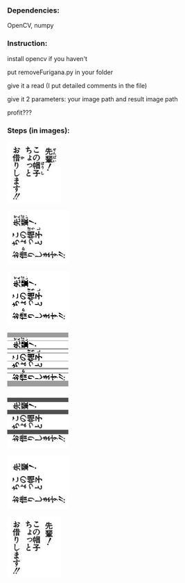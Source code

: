 ### Dependencies: 
OpenCV, numpy

### Instruction: 
install opencv if you haven't  

put removeFurigana.py in your folder

give it a read (I put detailed comments in the file)

give it 2 parameters: your image path and result image path 

profit???

### Steps (in images): 
 
![Alt text](./images/original.png)  

![Alt text](./images/rotated.png)  

![Alt text](./images/binarized.png)  

![Alt text](./images/segmented.png)  

![Alt text](./images/mask.png)  

![Alt text](./images/filtered.png)  

![Alt text](./images/result.png)  

